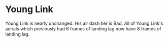 # Young Link

Young Link is nearly unchanged. His air dash tier is <nerf>Bad</nerf>. All of Young Link's aerials which previously had 6 frames of landing lag now have 8 frames of landing lag.

